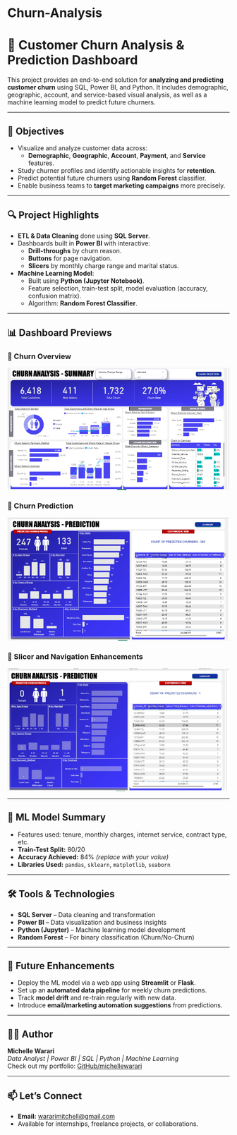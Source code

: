 # Churn-Analysis
# 🔁 Customer Churn Analysis & Prediction Dashboard

This project provides an end-to-end solution for **analyzing and predicting customer churn** using SQL, Power BI, and Python. It includes demographic, geographic, account, and service-based visual analysis, as well as a machine learning model to predict future churners.

---

## 🎯 Objectives

- Visualize and analyze customer data across:
  - **Demographic**, **Geographic**, **Account**, **Payment**, and **Service** features.
- Study churner profiles and identify actionable insights for **retention**.
- Predict potential future churners using **Random Forest** classifier.
- Enable business teams to **target marketing campaigns** more precisely.

---

## 🔍 Project Highlights

- **ETL & Data Cleaning** done using **SQL Server**.
- Dashboards built in **Power BI** with interactive:
  - **Drill-throughs** by churn reason.
  - **Buttons** for page navigation.
  - **Slicers** by monthly charge range and marital status.
- **Machine Learning Model**:
  - Built using **Python (Jupyter Notebook)**.
  - Feature selection, train-test split, model evaluation (accuracy, confusion matrix).
  - Algorithm: **Random Forest Classifier**.

---

## 📊 Dashboard Previews

### 🔹 Churn Overview
![Churn Dashboard](images/ChurnDashboard1.PNG)

### 🔹 Churn Prediction
![Drill-through](images/ChurnDashboard2.PNG)

### 🔹 Slicer and Navigation Enhancements
![Slicers and Navigation](images/ChurnDashboard3.PNG)

---

## 🧠 ML Model Summary

- Features used: tenure, monthly charges, internet service, contract type, etc.
- **Train-Test Split:** 80/20
- **Accuracy Achieved:** 84% *(replace with your value)*
- **Libraries Used:** `pandas`, `sklearn`, `matplotlib`, `seaborn`


---

## 🛠️ Tools & Technologies

- **SQL Server** – Data cleaning and transformation
- **Power BI** – Data visualization and business insights
- **Python (Jupyter)** – Machine learning model development
- **Random Forest** – For binary classification (Churn/No-Churn)

---

## 🚀 Future Enhancements

- Deploy the ML model via a web app using **Streamlit** or **Flask**.
- Set up an **automated data pipeline** for weekly churn predictions.
- Track **model drift** and re-train regularly with new data.
- Introduce **email/marketing automation suggestions** from predictions.

---

## 🙋‍♀️ Author

**Michelle Warari**  
_Data Analyst | Power BI | SQL | Python | Machine Learning_  
Check out my portfolio: [GitHub/michellewarari](https://github.com/michellewarari)

---

## 📫 Let’s Connect
- **Email:** wararimitchell@gmail.com  
- Available for internships, freelance projects, or collaborations.


